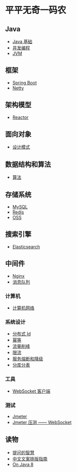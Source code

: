 # 平平无奇一码农


## Java

- [Java 基础](https://github.com/lazecoding/Note/blob/main/note/articles/java/README.md)
- [并发编程](https://github.com/lazecoding/Note/blob/main/note/articles/concurrent/README.md)
- [JVM](https://github.com/lazecoding/Note/blob/main/note/articles/jvm/README.md)


## 框架

- [Spring Boot](https://github.com/lazecoding/Note/blob/main/note/articles/springboot/README.md)
- [Netty](https://github.com/lazecoding/Note/blob/main/note/articles/netty/README.md)

## 架构模型

- [Reactor](https://github.com/lazecoding/Note/blob/main/note/articles/architecturemodel/Reactor.md)


## 面向对象

- [设计模式](https://github.com/lazecoding/Note/blob/main/note/articles/pattern/README.md)

<!--
- [数据结构](https://github.com/lazecoding/Note/blob/main/note/articles/structure/README.md)
-->
## 数据结构和算法

- [算法](https://github.com/lazecoding/Note/blob/main/note/articles/algorithms/README.md)


## 存储系统

- [MySQL](https://github.com/lazecoding/Note/blob/main/note/articles/mysql/README.md)
- [Redis](https://github.com/lazecoding/Note/blob/main/note/articles/redis/README.md)
- [OSS](https://github.com/lazecoding/Note/blob/main/note/articles/oss/README.md)

## 搜索引擎

- [Elasticsearch](https://github.com/lazecoding/Note/blob/main/note/articles/es/README.md)

## 中间件

- [Nginx](https://github.com/lazecoding/Note/blob/main/note/articles/nginx/README.md)
- [消息队列](https://github.com/lazecoding/Note/blob/main/note/articles/mq/README.md)

### 计算机

- [计算机网络](https://github.com/lazecoding/Note/blob/main/note/articles/network/README.md)

### 系统设计

- [分布式 Id](https://github.com/lazecoding/Note/blob/main/note/articles/systemdesign/DistributedId.md)
- [幂等](https://github.com/lazecoding/Note/blob/main/note/articles/systemdesign/Idempotent.md)
- [流量削峰](https://github.com/lazecoding/Note/blob/main/note/articles/systemdesign/流量削峰.md)
- [限流](https://github.com/lazecoding/Note/blob/main/note/articles/systemdesign/限流.md)
- [服务熔断和降级](https://github.com/lazecoding/Note/blob/main/note/articles/systemdesign/服务熔断和降级.md)
- [分库分表](https://github.com/lazecoding/Note/blob/main/note/articles/systemdesign/分库分表.md)
<!--
- [分布式存储系统](https://github.com/lazecoding/Note/blob/main/note/articles/systemdesign/分布式存储系统.md)
-->

### 工具

- [WebSocket 客户端](https://github.com/lazecoding/Note/blob/main/note/articles/tool/WebSocket-Client.md)

### 测试

- [Jmeter](https://github.com/lazecoding/Note/blob/main/note/articles/test/Jmeter.md)
- [Jmeter 压测 —— WebSocket](https://github.com/lazecoding/Note/blob/main/note/articles/test/Jmeter-WS.md)

## 读物

- [提问的智慧](https://github.com/lazecoding/Note/blob/main/doc/提问的智慧.md)
- [中文文案排版指南](https://github.com/lazecoding/Note/blob/main/doc/中文文案排版指南.md)
- [On Java 8](https://github.com/lazecoding/OnJava8)


